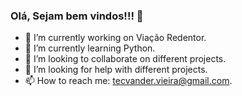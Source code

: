 ### Olá, Sejam bem vindos!!! 👋

- 🔭 I’m currently working on Viação Redentor.
- 🌱 I’m currently learning Python.
- 👯 I’m looking to collaborate on different projects.
- 🤔 I’m looking for help with different projects.
- 📫 How to reach me: tecvander.vieira@gmail.com. 
